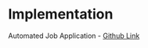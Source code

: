 # Implementation

Automated Job Application - [Github Link](https://github.com/grandeurkoe/100-days-of-code-the-complete-python-pro-bootcamp/tree/e3ddd4db768a4b39c0721f54b983429bb5d4c66e/day-049-automating-job-applications-on-linkedIn/automated-job-application)